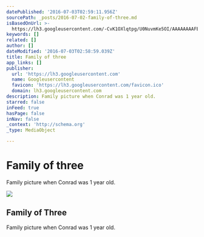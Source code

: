 ```yaml
---
datePublished: '2016-07-03T02:59:11.956Z'
sourcePath: _posts/2016-07-02-family-of-three.md
isBasedOnUrl: >-
  https://lh3.googleusercontent.com/-CvK1OXlqtpg/U0NuvmKe5OI/AAAAAAAAFEc/2pgx_EJiQAIjHnKkFA4VE0N6ks6VNNjPgCCo/s912/CohagenM.jpg
keywords: []
related: []
author: []
dateModified: '2016-07-03T02:58:59.039Z'
title: Family of three
app_links: []
publisher:
  url: 'https://lh3.googleusercontent.com'
  name: Googleusercontent
  favicon: 'https://lh3.googleusercontent.com/favicon.ico'
  domain: lh3.googleusercontent.com
description: Family picture when Conrad was 1 year old.
starred: false
inFeed: true
hasPage: false
inNav: false
_context: 'http://schema.org'
_type: MediaObject

---
```

# Family of three

Family picture when Conrad was 1 year old.

<article style=""><img src="https://imgflo.herokuapp.com/graph/vahj1ThiexotieMo/419d26d5ea8f03a522aeab973cf9be08/noop.jpg?input=https%3A%2F%2Flh3.googleusercontent.com%2F-CvK1OXlqtpg%2FU0NuvmKe5OI%2FAAAAAAAAFEc%2F2pgx_EJiQAIjHnKkFA4VE0N6ks6VNNjPgCCo%2Fs912%2FCohagenM.jpg" /><h1>Family of Three</h1><p>Family picture when Conrad was 1 year old.</p></article>